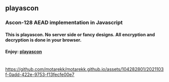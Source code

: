 ## playascon

### Ascon-128 AEAD implementation in Javascript 

#### This is playascon. No server side or fancy designs. All encryption and decryption is done in your browser.

#### Enjoy: [playascon](https://motarekk.github.io/)
#
https://github.com/motarekk/motarekk.github.io/assets/104282801/2021103f-0add-422e-9753-f13fecfe00e7

